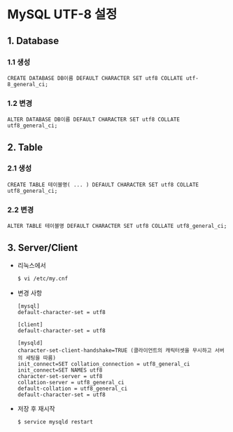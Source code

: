 # MySQL UTF-8 설정

## 1. Database

### 1.1 생성

```mysql
CREATE DATABASE DB이름 DEFAULT CHARACTER SET utf8 COLLATE utf-8_general_ci;
```

### 1.2 변경

```mysql
ALTER DATABASE DB이름 DEFAULT CHARACTER SET utf8 COLLATE utf8_general_ci;
```

## 2. Table

### 2.1 생성

```mysql
CREATE TABLE 테이블명( ... ) DEFAULT CHARACTER SET utf8 COLLATE utf8_general_ci;
```

### 2.2 변경

```mysql
ALTER TABLE 테이블명 DEFAULT CHARACTER SET utf8 COLLATE utf8_general_ci;
```

## 3. Server/Client 

- 리눅스에서

  ```bash
  $ vi /etc/my.cnf
  ```

- 변경 사항

  ```
  [mysql]
  default-character-set = utf8
  
  [client]
  default-character-set = utf8
  
  [mysqld]
  character-set-client-handshake=TRUE (클라이언트의 캐릭터셋을 무시하고 서버의 세팅을 따름)
  init_connect=SET collation_connection = utf8_general_ci
  init_connect=SET NAMES utf8
  character-set-server = utf8
  collation-server = utf8_general_ci
  default-collation = utf8_general_ci
  default-character-set = utf8
  ```

- 저장 후 재시작

  ```bash
  $ service mysqld restart
  ```



